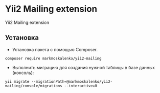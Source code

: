 Yii2 Mailing extension
======================
Yii2 Mailing extension

Установка
------------------
* Установка пакета с помощью Composer.
```
composer require markmoskalenko/yii2-mailing
```
* Выполнить миграцию для создания нужной таблицы в базе данных (консоль):
```
yii migrate --migrationPath=@markmoskalenko/yii2-mailing/console/migrations --interactive=0
